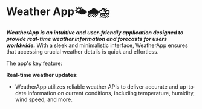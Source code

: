 # **Weather App🌤️🌧️⛈️**

***WeatherApp is an intuitive and user-friendly application designed to provide real-time weather information and forecasts for users worldwide.***
With a sleek and minimalistic interface, WeatherApp ensures that accessing crucial weather details is quick and effortless.

The app's key feature:

**Real-time weather updates:**
- WeatherApp utilizes reliable weather APIs to deliver accurate and up-to-date information on current conditions, including temperature, humidity, wind speed, and more.
